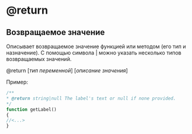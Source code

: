 # @return
## Возвращаемое значение

Описывает возвращаемое значение функцией или методом (его тип и назначение).
С помощью символа | можно указать несколько типов возвращаемых значений.

@return [_тип переменной_] [_описание значения_]

Пример:
```php
/**
* @return string|null The label's text or null if none provided.
*/
function getLabel()
{
//<...>
}
```